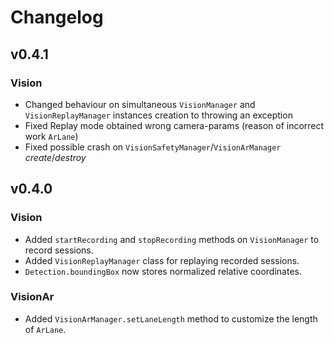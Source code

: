 # Changelog

## v0.4.1

### Vision
- Changed behaviour on simultaneous `VisionManager`
 and `VisionReplayManager` instances creation to throwing an exception
- Fixed Replay mode obtained wrong camera-params (reason of incorrect work `ArLane`)
- Fixed possible crash on `VisionSafetyManager`/`VisionArManager` _create_/_destroy_

## v0.4.0

### Vision
- Added `startRecording` and `stopRecording` methods on `VisionManager` to record sessions.
- Added `VisionReplayManager` class for replaying recorded sessions.
- `Detection.boundingBox` now stores normalized relative coordinates.

### VisionAr
- Added `VisionArManager.setLaneLength` method to customize the length of `ArLane`.
